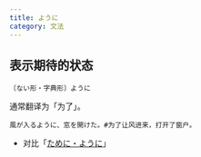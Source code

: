 ```yaml
---
title: ように
category: 文法
---
```


## 表示期待的状态

`〔ない形・字典形〕ように`

通常翻译为「为了」。

```example
風が入るように、窓を開けた。#为了让风进来，打开了窗户。
```

- 对比「[ために・ように](tameni-youni)」
